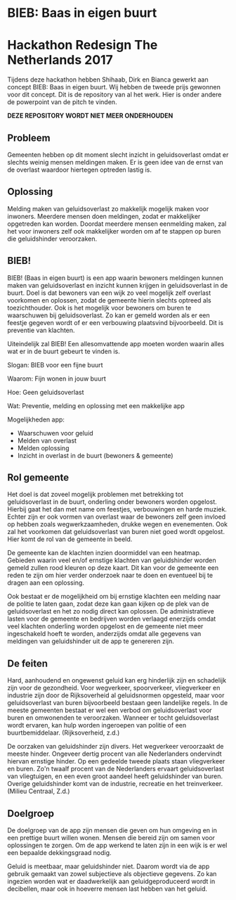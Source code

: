 # BIEB: Baas in eigen buurt
# Hackathon Redesign The Netherlands 2017
Tijdens deze hackathon hebben Shihaab, Dirk en Bianca gewerkt aan concept BIEB: Baas in eigen buurt. Wij hebben de tweede prijs gewonnen voor dit concept. Dit is de repository van al het werk. Hier is onder andere de powerpoint van de pitch te vinden.

**DEZE REPOSITORY WORDT NIET MEER ONDERHOUDEN**

## Probleem
Gemeenten hebben op dit moment slecht inzicht in geluidsoverlast omdat er slechts weinig mensen meldingen maken. Er is geen idee van de ernst van de overlast waardoor hiertegen optreden lastig is.

## Oplossing
Melding maken van geluidsoverlast zo makkelijk mogelijk maken voor inwoners. Meerdere mensen doen meldingen, zodat er makkelijker opgetreden kan worden. Doordat meerdere mensen eenmelding maken, zal het voor inwoners zelf ook makkelijker worden om af te stappen op buren die geluidshinder veroorzaken.

## BIEB!
BIEB! (Baas in eigen buurt) is een app waarin bewoners meldingen kunnen maken van geluidsoverlast en inzicht kunnen krijgen in geluidsoverlast in de buurt. Doel is dat bewoners van een wijk zo veel mogelijk zelf overlast voorkomen en oplossen, zodat de gemeente hierin slechts optreed als toezichthouder. Ook is het mogelijk voor bewoners om buren te waarschuwen bij geluidsoverlast. Zo kan er gemeld worden als er een feestje gegeven wordt of er een verbouwing plaatsvind bijvoorbeeld. Dit is preventie van klachten.

Uiteindelijk zal BIEB! Een allesomvattende app moeten worden waarin alles wat er in de buurt gebeurt te vinden is.

Slogan: BIEB voor een fijne buurt

Waarom: Fijn wonen in jouw buurt

Hoe: Geen geluidsoverlast

Wat: Preventie, melding en oplossing met een makkelijke app

Mogelijkheden app:

* Waarschuwen voor geluid
* Melden van overlast
* Melden oplossing
* Inzicht in overlast in de buurt (bewoners &amp; gemeente)

## Rol gemeente

Het doel is dat zoveel mogelijk problemen met betrekking tot geluidsoverlast in de buurt, onderling onder bewoners worden opgelost. Hierbij gaat het dan met name om feestjes, verbouwingen en harde muziek. Echter zijn er ook vormen van overlast waar de bewoners zelf geen invloed op hebben zoals wegwerkzaamheden, drukke wegen en evenementen. Ook zal het voorkomen dat geluidsoverlast van buren niet goed wordt opgelost. Hier komt de rol van de gemeente in beeld. 

De gemeente kan de klachten inzien doormiddel van een heatmap. Gebieden waarin veel en/of ernstige klachten van geluidshinder worden gemeld zullen rood kleuren op deze kaart. Dit kan voor de gemeente een reden te zijn om hier verder onderzoek naar te doen en eventueel bij te dragen aan een oplossing.

Ook bestaat er de mogelijkheid om bij ernstige klachten een melding naar de politie te laten gaan, zodat deze kan gaan kijken op de plek van de geluidsoverlast en het zo nodig direct kan oplossen. De administratieve lasten voor de gemeente en bedrijven worden verlaagd enerzijds omdat veel klachten onderling worden opgelost en de gemeente niet meer ingeschakeld hoeft te worden, anderzijds omdat alle gegevens van meldingen van geluidshinder uit de app te genereren zijn.

## De feiten
Hard, aanhoudend en ongewenst geluid kan erg hinderlijk zijn en schadelijk zijn voor de gezondheid. Voor wegverkeer, spoorverkeer, vliegverkeer en industrie zijn door de Rijksoverheid al geluidsnormen opgesteld, maar voor geluidsoverlast van buren bijvoorbeeld bestaan geen landelijke regels. In de meeste gemeenten bestaat er wel een verbod om geluidsoverlast voor buren en omwonenden te veroorzaken. Wanneer er tocht geluidsoverlast wordt ervaren, kan hulp worden ingeroepen van politie of een buurtbemiddelaar. (Rijksoverheid, z.d.)

De oorzaken van geluidshinder zijn divers. Het wegverkeer veroorzaakt de meeste hinder. Ongeveer dertig procent van alle Nederlanders ondervindt hiervan ernstige hinder. Op een gedeelde tweede plaats staan vliegverkeer en buren. Zo&#39;n twaalf procent van de Nederlanders ervaart geluidsoverlast van vliegtuigen, en een even groot aandeel heeft geluidshinder van buren. Overige geluidshinder komt van de industrie, recreatie en het treinverkeer. (Milieu Centraal, Z.d.)

## Doelgroep
De doelgroep van de app zijn mensen die geven om hun omgeving en in een prettige buurt willen wonen. Mensen die bereid zijn om samen voor oplossingen te zorgen. Om de app werkend te laten zijn in een wijk is er wel een bepaalde dekkingsgraad nodig.

Geluid is meetbaar, maar geluidshinder niet. Daarom wordt via de app gebruik gemaakt van zowel subjectieve als objectieve gegevens. Zo kan ingezien worden wat er daadwerkelijk aan geluidgeproduceerd wordt in decibellen, maar ook in hoeverre mensen last hebben van het geluid.
